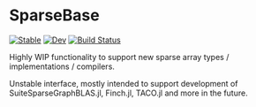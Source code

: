 # SparseBase

[![Stable](https://img.shields.io/badge/docs-stable-blue.svg)](https://Wimmerer.github.io/SparseBase.jl/stable/)
[![Dev](https://img.shields.io/badge/docs-dev-blue.svg)](https://Wimmerer.github.io/SparseBase.jl/dev/)
[![Build Status](https://github.com/Wimmerer/SparseBase.jl/actions/workflows/CI.yml/badge.svg?branch=main)](https://github.com/Wimmerer/SparseBase.jl/actions/workflows/CI.yml?query=branch%3Amain)

Highly WIP functionality to support new sparse array types / implementations / compilers.

Unstable interface, mostly intended to support development of SuiteSparseGraphBLAS.jl, Finch.jl, TACO.jl and more in the future.